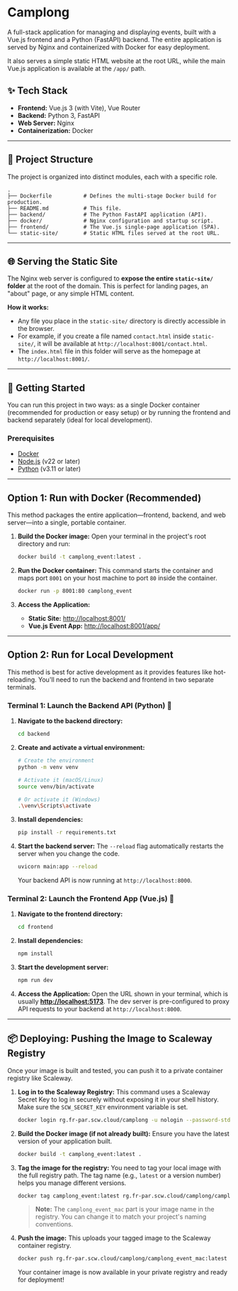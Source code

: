# Camplong  

A full-stack application for managing and displaying events, built with a Vue.js frontend and a Python (FastAPI) backend. The entire application is served by Nginx and containerized with Docker for easy deployment.

It also serves a simple static HTML website at the root URL, while the main Vue.js application is available at the `/app/` path.

## ✨ Tech Stack

  * **Frontend:** Vue.js 3 (with Vite), Vue Router
  * **Backend:** Python 3, FastAPI
  * **Web Server:** Nginx
  * **Containerization:** Docker

-----

## 📂 Project Structure

The project is organized into distinct modules, each with a specific role.

```
.
├── Dockerfile          # Defines the multi-stage Docker build for production.
├── README.md           # This file.
├── backend/            # The Python FastAPI application (API).
├── docker/             # Nginx configuration and startup script.
├── frontend/           # The Vue.js single-page application (SPA).
└── static-site/        # Static HTML files served at the root URL.
```

-----

## 🌐 Serving the Static Site

The Nginx web server is configured to **expose the entire `static-site/` folder** at the root of the domain. This is perfect for landing pages, an "about" page, or any simple HTML content.

**How it works:**

  * Any file you place in the `static-site/` directory is directly accessible in the browser.
  * For example, if you create a file named `contact.html` inside `static-site/`, it will be available at `http://localhost:8001/contact.html`.
  * The `index.html` file in this folder will serve as the homepage at `http://localhost:8001/`.

-----

## 🚀 Getting Started

You can run this project in two ways: as a single Docker container (recommended for production or easy setup) or by running the frontend and backend separately (ideal for local development).

### Prerequisites

  * [Docker](https://www.docker.com/get-started)
  * [Node.js](https://nodejs.org/) (v22 or later)
  * [Python](https://www.python.org/downloads/) (v3.11 or later)

-----

## Option 1: Run with Docker (Recommended)

This method packages the entire application—frontend, backend, and web server—into a single, portable container.

1.  **Build the Docker image:**
    Open your terminal in the project's root directory and run:

    ```bash
    docker build -t camplong_event:latest .
    ```

2.  **Run the Docker container:**
    This command starts the container and maps port `8001` on your host machine to port `80` inside the container.

    ```bash
    docker run -p 8001:80 camplong_event
    ```

3.  **Access the Application:**

      * **Static Site:** [http://localhost:8001/](https://www.google.com/search?q=http://localhost:8001/)
      * **Vue.js Event App:** [http://localhost:8001/app/](https://www.google.com/search?q=http://localhost:8001/app/)

-----

## Option 2: Run for Local Development

This method is best for active development as it provides features like hot-reloading. You'll need to run the backend and frontend in two separate terminals.

### Terminal 1: Launch the Backend API (Python) 🐍

1.  **Navigate to the backend directory:**

    ```bash
    cd backend
    ```

2.  **Create and activate a virtual environment:**

    ```bash
    # Create the environment
    python -m venv venv

    # Activate it (macOS/Linux)
    source venv/bin/activate

    # Or activate it (Windows)
    .\venv\Scripts\activate
    ```

3.  **Install dependencies:**

    ```bash
    pip install -r requirements.txt
    ```

4.  **Start the backend server:**
    The `--reload` flag automatically restarts the server when you change the code.

    ```bash
    uvicorn main:app --reload
    ```

    Your backend API is now running at `http://localhost:8000`.

### Terminal 2: Launch the Frontend App (Vue.js) 🎨

1.  **Navigate to the frontend directory:**

    ```bash
    cd frontend
    ```

2.  **Install dependencies:**

    ```bash
    npm install
    ```

3.  **Start the development server:**

    ```bash
    npm run dev
    ```

4.  **Access the Application:**
    Open the URL shown in your terminal, which is usually **[http://localhost:5173](https://www.google.com/search?q=http://localhost:5173)**. The dev server is pre-configured to proxy API requests to your backend at `http://localhost:8000`.

-----

## 📦 Deploying: Pushing the Image to Scaleway Registry

Once your image is built and tested, you can push it to a private container registry like Scaleway.

1.  **Log in to the Scaleway Registry:**
    This command uses a Scaleway Secret Key to log in securely without exposing it in your shell history. Make sure the `SCW_SECRET_KEY` environment variable is set.

    ```bash
    docker login rg.fr-par.scw.cloud/camplong -u nologin --password-stdin <<< "$SCW_SECRET_KEY"
    ```

2.  **Build the Docker image (if not already built):**
    Ensure you have the latest version of your application built.

    ```bash
    docker build -t camplong_event:latest .
    ```

3.  **Tag the image for the registry:**
    You need to tag your local image with the full registry path. The tag name (e.g., `latest` or a version number) helps you manage different versions.

    ```bash
    docker tag camplong_event:latest rg.fr-par.scw.cloud/camplong/camplong_event_mac:latest
    ```

    > **Note:** The `camplong_event_mac` part is your image name in the registry. You can change it to match your project's naming conventions.

4.  **Push the image:**
    This uploads your tagged image to the Scaleway container registry.

    ```bash
    docker push rg.fr-par.scw.cloud/camplong/camplong_event_mac:latest
    ```

    Your container image is now available in your private registry and ready for deployment\!